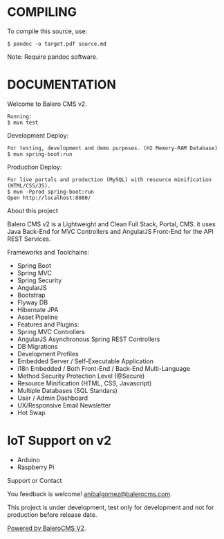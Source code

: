 COMPILING
=========

To compile this source, use:

    $ pandoc -o target.pdf source.md
    
Note: Require pandoc software.

DOCUMENTATION
=============

Welcome to Balero CMS v2.

    Running:
    $ mvn test
    
Development Deploy:

    For testing, development and demo purposes. (H2 Memory-RAM Database)
    $ mvn spring-boot:run
    
Production Deploy:

    For live portals and production (MySQL) with resource minification (HTML/CSS/JS).
    $ mvn -Pprod spring-boot:run
    Open http://localhost:8080/

About this project

Balero CMS v2 is a Lightweight and Clean Full Stack, Portal, CMS. it uses Java Back-End for MVC Controllers and AngularJS Front-End for the API REST Services.

Frameworks and Toolchains: 

* Spring Boot
* Spring MVC
* Spring Security
* AngularJS
* Bootstrap
* Flyway DB
* Hibernate JPA
* Asset Pipeline
* Features and Plugins: 
* Spring MVC Controllers
* AngularJS Asynchronous Spring REST Controllers
* DB Migrations
* Development Profiles
* Embedded Server / Self-Executable Application
* i18n Embedded / Both Front-End / Back-End Multi-Language
* Method Security Protection Level (@Secure)
* Resource Minification (HTML, CSS, Javascript)
* Multiple Databases (SQL Standars)
* User / Admin Dashboard
* UX/Responsive Email Newsletter
* Hot Swap

IoT Support on v2
=================

* Arduino
* Raspberry Pi

Support or Contact

You feedback is welcome! anibalgomez@balerocms.com.

This project is under development, test only for development and not for production before release date.

[Powered by BaleroCMS V2](http://balerocms.com/).
